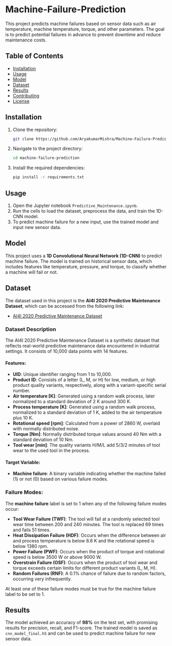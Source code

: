 # Machine-Failure-Prediction


This project predicts machine failures based on sensor data such as air temperature, machine temperature, torque, and other parameters. The goal is to predict potential failures in advance to prevent downtime and reduce maintenance costs.

## Table of Contents
- [Installation](#installation)
- [Usage](#usage)
- [Model](#model)
- [Dataset](#dataset)
- [Results](#results)
- [Contributing](#contributing)
- [License](#license)

## Installation

1. Clone the repository:
   ```bash
   git clone https://github.com/AryakumarMishra/Machine-Failure-Prediction.git
   ```

2. Navigate to the project directory:
   ```bash
   cd machine-failure-prediction
   ```

3. Install the required dependencies:
   ```bash
   pip install -r requirements.txt
   ```

## Usage

1. Open the Jupyter notebook `Predictive_Maintenance.ipynb`.
2. Run the cells to load the dataset, preprocess the data, and train the 1D-CNN model.
3. To predict machine failure for a new input, use the trained model and input new sensor data.

## Model

This project uses a **1D Convolutional Neural Network (1D-CNN)** to predict machine failure. The model is trained on historical sensor data, which includes features like temperature, pressure, and torque, to classify whether a machine will fail or not.

## Dataset

The dataset used in this project is the **AI4I 2020 Predictive Maintenance Dataset**, which can be accessed from the following link:

- [AI4I 2020 Predictive Maintenance Dataset](https://archive.ics.uci.edu/dataset/601/ai4i%2B2020%2Bpredictive%2Bmaintenance%2Bdataset)

### Dataset Description

The AI4I 2020 Predictive Maintenance Dataset is a synthetic dataset that reflects real-world predictive maintenance data encountered in industrial settings. It consists of 10,000 data points with 14 features.

#### Features:
- **UID**: Unique identifier ranging from 1 to 10,000.
- **Product ID**: Consists of a letter (L, M, or H) for low, medium, or high product quality variants, respectively, along with a variant-specific serial number.
- **Air temperature [K]**: Generated using a random walk process, later normalized to a standard deviation of 2 K around 300 K.
- **Process temperature [K]**: Generated using a random walk process, normalized to a standard deviation of 1 K, added to the air temperature plus 10 K.
- **Rotational speed [rpm]**: Calculated from a power of 2860 W, overlaid with normally distributed noise.
- **Torque [Nm]**: Normally distributed torque values around 40 Nm with a standard deviation of 10 Nm.
- **Tool wear [min]**: The quality variants H/M/L add 5/3/2 minutes of tool wear to the used tool in the process.

#### Target Variable:
- **Machine failure**: A binary variable indicating whether the machine failed (1) or not (0) based on various failure modes.

### Failure Modes:
The **machine failure** label is set to 1 when any of the following failure modes occur:

- **Tool Wear Failure (TWF)**: The tool will fail at a randomly selected tool wear time between 200 and 240 minutes. The tool is replaced 69 times and fails 51 times.
- **Heat Dissipation Failure (HDF)**: Occurs when the difference between air and process temperature is below 8.6 K and the rotational speed is below 1380 rpm.
- **Power Failure (PWF)**: Occurs when the product of torque and rotational speed is below 3500 W or above 9000 W.
- **Overstrain Failure (OSF)**: Occurs when the product of tool wear and torque exceeds certain limits for different product variants (L, M, H).
- **Random Failures (RNF)**: A 0.1% chance of failure due to random factors, occurring very infrequently.

At least one of these failure modes must be true for the machine failure label to be set to 1.

## Results

The model achieved an accuracy of **98%** on the test set, with promising results for precision, recall, and F1-score. The trained model is saved as `cnn_model_final.h5` and can be used to predict machine failure for new sensor data.
